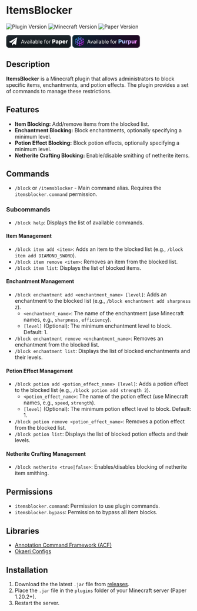 # ItemsBlocker

![Plugin Version](https://img.shields.io/github/v/tag/flezeusz/ItemsBlocker?label=Version&color=green)
![Minecraft Version](https://img.shields.io/badge/Minecraft-1.20.2-orange.svg)
![Paper Version](https://img.shields.io/badge/Paper-1.20.2-blue.svg)

<a href="/#"><img src="https://raw.githubusercontent.com/intergrav/devins-badges/v2/assets/compact/supported/paper_46h.png" height="35"></a>
<a href="/#"><img src="https://raw.githubusercontent.com/intergrav/devins-badges/v2/assets/compact/supported/purpur_46h.png" height="35"></a>

## Description

**ItemsBlocker** is a Minecraft plugin that allows administrators to block specific items, enchantments, and potion effects. The plugin provides a set of commands to manage these restrictions.

## Features

* **Item Blocking:** Add/remove items from the blocked list.
* **Enchantment Blocking:** Block enchantments, optionally specifying a minimum level.
* **Potion Effect Blocking:** Block potion effects, optionally specifying a minimum level.
* **Netherite Crafting Blocking:** Enable/disable smithing of netherite items.

## Commands

* `/block` or `/itemsblocker` - Main command alias.  Requires the `itemsblocker.command` permission.

### Subcommands

* `/block help`: Displays the list of available commands.

#### Item Management

* `/block item add <item>`: Adds an item to the blocked list (e.g., `/block item add DIAMOND_SWORD`).
* `/block item remove <item>`: Removes an item from the blocked list.
* `/block item list`: Displays the list of blocked items.

#### Enchantment Management

* `/block enchantment add <enchantment_name> [level]`: Adds an enchantment to the blocked list (e.g., `/block enchantment add sharpness 2`).
    * `<enchantment_name>`: The name of the enchantment (use Minecraft names, e.g., `sharpness`, `efficiency`).
    * `[level]` (Optional): The minimum enchantment level to block. Default: 1.
* `/block enchantment remove <enchantment_name>`: Removes an enchantment from the blocked list.
* `/block enchantment list`: Displays the list of blocked enchantments and their levels.

#### Potion Effect Management

* `/block potion add <potion_effect_name> [level]`: Adds a potion effect to the blocked list (e.g., `/block potion add strength 2`).
    * `<potion_effect_name>`: The name of the potion effect (use Minecraft names, e.g., `speed`, `strength`).
    * `[level]` (Optional): The minimum potion effect level to block. Default: 1.
* `/block potion remove <potion_effect_name>`: Removes a potion effect from the blocked list.
* `/block potion list`: Displays the list of blocked potion effects and their levels.

#### Netherite Crafting Management

* `/block netherite <true|false>`: Enables/disables blocking of netherite item smithing.

## Permissions

* `itemsblocker.command`: Permission to use plugin commands.
* `itemsblocker.bypass`: Permission to bypass all item blocks.

## Libraries

* [Annotation Command Framework (ACF)](https://github.com/aikar/commands)
 * [Okaeri Configs](https://github.com/OkaeriPoland/okaeri-configs)

## Installation

1.  Download the the latest `.jar` file from [releases](https://github.com/flezeusz/ItemsBlocker/releases).
2.  Place the `.jar` file in the `plugins` folder of your Minecraft server (Paper 1.20.2+).
3.  Restart the server.
